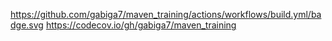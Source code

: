 https://github.com/gabiga7/maven_training/actions/workflows/build.yml/badge.svg
https://codecov.io/gh/gabiga7/maven_training

